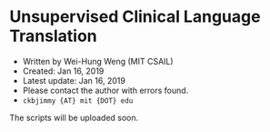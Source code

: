 # Unsupervised Clinical Language Translation

- Written by Wei-Hung Weng (MIT CSAIL)
- Created: Jan 16, 2019
- Latest update: Jan 16, 2019
- Please contact the author with errors found.
- `ckbjimmy {AT} mit {DOT} edu`

The scripts will be uploaded soon.
